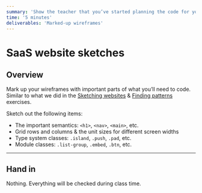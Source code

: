 ```yaml
---
summary: 'Show the teacher that you’ve started planning the code for your SaaS website.'
time: '5 minutes'
deliverables: 'Marked-up wireframes'
---
```


# SaaS website sketches

## Overview

Mark up your wireframes with important parts of what you’ll need to code. Similar to what we did in the [Sketching websites](https://learntheweb.courses/courses/web-dev-2/sketching-websites/) & [Finding patterns](https://learntheweb.courses/courses/web-dev-2/finding-patterns/) exercises.

Sketch out the following items:

- The important semantics: `<h1>`, `<nav>`, `<main>`, etc.
- Grid rows and columns & the unit sizes for different screen widths
- Type system classes: `.island`, `.push`, `.pad`, etc.
- Module classes: `.list-group`, `.embed`, `.btn`, etc.

---

## Hand in

Nothing. Everything will be checked during class time.
